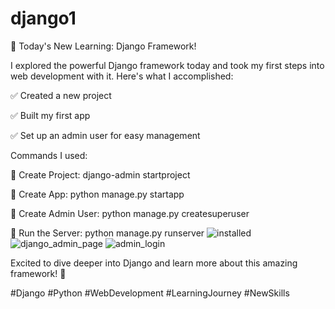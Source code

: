 # django1
🚀 Today's New Learning: Django Framework!

I explored the powerful Django framework today and took my first steps into web development with it. Here's what I accomplished:

✅ Created a new project

✅ Built my first app

✅ Set up an admin user for easy management


Commands I used:

🔹 Create Project: django-admin startproject <projectname>

🔹 Create App: python manage.py startapp <appname>

🔹 Create Admin User: python manage.py createsuperuser

🔹 Run the Server: python manage.py runserver
![installed](https://github.com/user-attachments/assets/8fabcd29-3295-4755-b88c-173aa3e26f7a)
![django_admin_page](https://github.com/user-attachments/assets/f6740db9-de65-47e3-8e72-822b8b6aa7aa)
![admin_login](https://github.com/user-attachments/assets/aba66480-168c-4a23-8a3e-f103f99f1874)


Excited to dive deeper into Django and learn more about this amazing framework! 🌟

#Django #Python #WebDevelopment #LearningJourney #NewSkills
